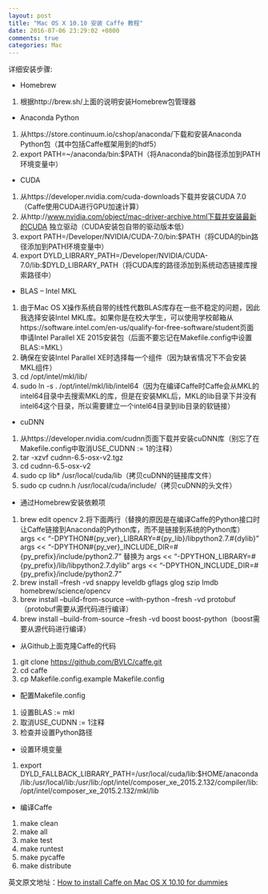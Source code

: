 ```yaml
---
layout: post
title: "Mac OS X 10.10 安装 Caffe 教程"
date: 2016-07-06 23:29:02 +0800
comments: true
categories: Mac
---
```


详细安装步骤:

- Homebrew
1. 根据http://brew.sh/上面的说明安装Homebrew包管理器

<!--more-->

- Anaconda Python
1. 从https://store.continuum.io/cshop/anaconda/下载和安装Anaconda Python包（其中包括Caffe框架用到的hdf5）
2. export PATH=~/anaconda/bin:$PATH（将Anaconda的bin路径添加到PATH环境变量中）


- CUDA
1. 从https://developer.nvidia.com/cuda-downloads下载并安装CUDA 7.0（Caffe使用CUDA进行GPU加速计算）
2. 从http://www.nvidia.com/object/mac-driver-archive.html下载并安装最新的CUDA 独立驱动（CUDA安装包自带的驱动版本低）
3. export PATH=/Developer/NVIDIA/CUDA-7.0/bin:$PATH（将CUDA的bin路径添加到PATH环境变量中）
4. export DYLD_LIBRARY_PATH=/Developer/NVIDIA/CUDA-7.0/lib:$DYLD_LIBRARY_PATH（将CUDA库的路径添加到系统动态链接库搜索路径中）


- BLAS – Intel MKL
1. 由于Mac OS X操作系统自带的线性代数BLAS库存在一些不稳定的问题，因此我选择安装Intel MKL库。如果你是在校大学生，可以使用学校邮箱从https://software.intel.com/en-us/qualify-for-free-software/student页面申请Intel Parallel XE 2015安装包（后面不要忘记在Makefile.config中设置BLAS:=MKL）
2. 确保在安装Intel Parallel XE时选择每一个组件（因为缺省情况下不会安装MKL组件）
3. cd /opt/intel/mkl/lib/
4. sudo ln -s . /opt/intel/mkl/lib/intel64（因为在编译Caffe时Caffe会从MKL的intel64目录中去搜索MKL的库，但是在安装MKL后，MKL的lib目录下并没有intel64这个目录，所以需要建立一个intel64目录到lib目录的软链接）

- cuDNN
1. 从https://developer.nvidia.com/cudnn页面下载并安装cuDNN库（别忘了在Makefile.config中取消USE_CUDNN := 1的注释）
2. tar -xzvf cudnn-6.5-osx-v2.tgz
3. cd cudnn-6.5-osx-v2
4. sudo cp lib* /usr/local/cuda/lib（拷贝cuDNN的链接库文件）
5. sudo cp cudnn.h /usr/local/cuda/include/（拷贝cuDNN的头文件）

- 通过Homebrew安装依赖项
1. brew edit opencv
2.将下面两行（替换的原因是在编译Caffe的Python接口时让Caffe链接到Anaconda的Python库，而不是链接到系统的Python库）
args << “-DPYTHON#{py_ver}_LIBRARY=#{py_lib}/libpython2.7.#{dylib}”
args << “-DPYTHON#{py_ver}_INCLUDE_DIR=#{py_prefix}/include/python2.7”
替换为
args << “-DPYTHON_LIBRARY=#{py_prefix}/lib/libpython2.7.dylib”
args << “-DPYTHON_INCLUDE_DIR=#{py_prefix}/include/python2.7”
3. brew install –fresh -vd snappy leveldb gflags glog szip lmdb homebrew/science/opencv
4. brew install –build-from-source –with-python –fresh -vd protobuf（protobuf需要从源代码进行编译）
5. brew install –build-from-source –fresh -vd boost boost-python（boost需要从源代码进行编译）

- 从Github上面克隆Caffe的代码
1. git clone https://github.com/BVLC/caffe.git
2. cd caffe
3. cp Makefile.config.example Makefile.config

- 配置Makefile.config
1. 设置BLAS := mkl
2. 取消USE_CUDNN := 1注释
3. 检查并设置Python路径

- 设置环境变量
1. export DYLD_FALLBACK_LIBRARY_PATH=/usr/local/cuda/lib:$HOME/anaconda/lib:/usr/local/lib:/usr/lib:/opt/intel/composer_xe_2015.2.132/compiler/lib:/opt/intel/composer_xe_2015.2.132/mkl/lib

- 编译Caffe
1. make clean
2. make all
3. make test
4. make runtest
5. make pycaffe
6. make distribute

英文原文地址：[How to install Caffe on Mac OS X 10.10 for dummies](http://hoondy.com/2015/04/03/how-to-install-caffe-on-mac-os-x-10-10-for-dummies-like-me/)